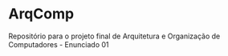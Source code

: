# ArqComp
Repositório para o projeto final de Arquitetura e Organização de Computadores - Enunciado 01
